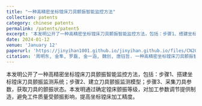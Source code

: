 ```yaml
---
title: "一种高精密坐标镗床刀具颤振智能监控方法"
collection: patents
category: chinese patents
permalink: /patents/patent5
excerpt: '本发明公开了一种高精密坐标镗床刀具颤振智能监控方法，包括：步骤1、搭建坐标镗床刀具颤振监测系统；步骤2、建立刀具颤振监测模型；步骤3、采集刀具参数，获取刀具的颤振状态。'
date: 2024-01-12
venue: 'January 12'
paperurl: 'https://jinyihan1001.github.io/jinyihan.github.io/files/CN202410089615.pdf'
citation: '周明东, 金隼, 罗磊, 金一涵, 魏创, 唐钰哲. 一种高精密坐标镗床刀具颤振智能监控方法. 申请号: CN202410089615.X'
---
```


本发明公开了一种高精密坐标镗床刀具颤振智能监控方法，包括：步骤1、搭建坐标镗床刀具颤振监测系统；步骤2、建立刀具颤振监测模型；步骤3、采集刀具参数，获取刀具的颤振状态。本发明通过确定镗床颤振等级，对加工参数调节提供制造，避免工件质量受颤振影响，提高坐标镗床加工精度。
